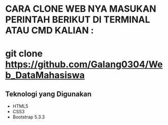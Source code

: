 # CARA CLONE WEB NYA MASUKAN PERINTAH BERIKUT DI TERMINAL ATAU CMD KALIAN : 

# git clone https://github.com/Galang0304/Web_DataMahasiswa

## Teknologi yang Digunakan

- HTML5
- CSS3
- Bootstrap 5.3.3